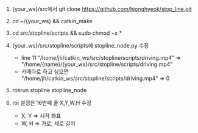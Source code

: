1) {your_ws}/src에서 git clone https://github.com/hjonghyeok/stop_line.git
2) cd ~/{your_ws} && catkin_make
3) cd src/stopline/scripts && sudo chmod +x *
4) {your_ws}/src/stopline/scripts에 stopline_node.py 수정
   - line 11 "/home/jh/catkin_ws/src/stopline/scripts/driving.mp4" => "/home/{name}/{your_ws}/src/stopline/scripts/driving.mp4"
   - 카메라로 하고 싶으면 "/home/jh/catkin_ws/src/stopline/scripts/driving.mp4" => 0

5) rosrun stopline stopline_node

6) roi 설정은 16번째 줄 X,Y,W,H 수정 
   - X, Y => 시작 좌표
   - W, H => 가로, 세로 길이
